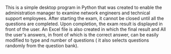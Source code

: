 This is a simple desktop program in Python that was created to enable the administration manager to examine network engineers and technical support employees. 
After starting the exam, it cannot be closed until all the questions are completed. Upon completion, the exam result is displayed in front of the user. 
An Excel file is also created in which the final result and All the user's answers, in front of which is the correct answer, can be easily modified to type and number of questions
 ( it also selects questions randomly from the question bank).
